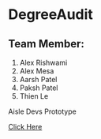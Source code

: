 # DegreeAudit

## Team Member:
1. Alex Rishwami
2. Alex Mesa
3. Aarsh Patel
4. Paksh Patel
5. Thien Le

Aisle Devs Prototype

[Click Here](https://mockitt.wondershare.com/proto/DUrEiUIdsaypg10K14JW42/sharing?view_mode=device&screen=rbpU88ws9lSyPbU1E&canvasId=ptxj6cfsU8Jr73g2BIUkGx)

